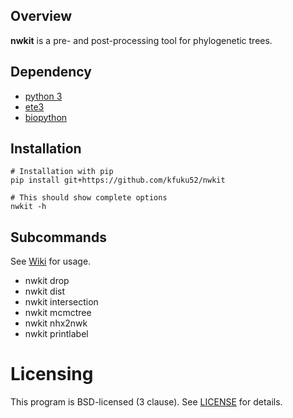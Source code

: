 ## Overview

**nwkit** is a pre- and post-processing tool for phylogenetic trees. 

## Dependency
* [python 3](https://www.python.org/)
* [ete3](https://github.com/etetoolkit/ete)
* [biopython](https://biopython.org/)

## Installation
```
# Installation with pip
pip install git+https://github.com/kfuku52/nwkit

# This should show complete options
nwkit -h 
```

## Subcommands
See [Wiki](https://github.com/kfuku52/nwkit/wiki) for usage.

- nwkit drop
- nwkit dist
- nwkit intersection
- nwkit mcmctree
- nwkit nhx2nwk
- nwkit printlabel

# Licensing
This program is BSD-licensed (3 clause). See [LICENSE](LICENSE) for details.

